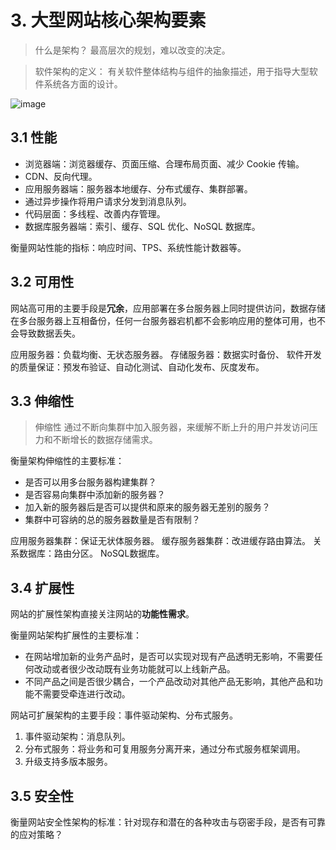 # 3. 大型网站核心架构要素

> 什么是架构？
> 最高层次的规划，难以改变的决定。

> 软件架构的定义：
> 有关软件整体结构与组件的抽象描述，用于指导大型软件系统各方面的设计。

![image](http://upload-images.jianshu.io/upload_images/2648731-dd008b5ad63b3531.jpg?imageMogr2/auto-orient/strip%7CimageView2/2/w/1240)

## 3.1 性能

* 浏览器端：浏览器缓存、页面压缩、合理布局页面、减少 Cookie 传输。
* CDN、反向代理。
* 应用服务器端：服务器本地缓存、分布式缓存、集群部署。
* 通过异步操作将用户请求分发到消息队列。
* 代码层面：多线程、改善内存管理。
* 数据库服务器端：索引、缓存、SQL 优化、NoSQL 数据库。

衡量网站性能的指标：响应时间、TPS、系统性能计数器等。

## 3.2 可用性

网站高可用的主要手段是**冗余**，应用部署在多台服务器上同时提供访问，数据存储在多台服务器上互相备份，任何一台服务器宕机都不会影响应用的整体可用，也不会导致数据丢失。

应用服务器：负载均衡、无状态服务器。
存储服务器：数据实时备份、
软件开发的质量保证：预发布验证、自动化测试、自动化发布、灰度发布。

## 3.3 伸缩性

> 伸缩性
> 通过不断向集群中加入服务器，来缓解不断上升的用户并发访问压力和不断增长的数据存储需求。

衡量架构伸缩性的主要标准：
* 是否可以用多台服务器构建集群？
* 是否容易向集群中添加新的服务器？
* 加入新的服务器后是否可以提供和原来的服务器无差别的服务？
* 集群中可容纳的总的服务器数量是否有限制？

应用服务器集群：保证无状体服务器。
缓存服务器集群：改进缓存路由算法。
关系数据库：路由分区。
NoSQL数据库。

## 3.4 扩展性

网站的扩展性架构直接关注网站的**功能性需求**。

衡量网站架构扩展性的主要标准：
* 在网站增加新的业务产品时，是否可以实现对现有产品透明无影响，不需要任何改动或者很少改动既有业务功能就可以上线新产品。
* 不同产品之间是否很少耦合，一个产品改动对其他产品无影响，其他产品和功能不需要受牵连进行改动。

网站可扩展架构的主要手段：事件驱动架构、分布式服务。
1. 事件驱动架构：消息队列。
2. 分布式服务：将业务和可复用服务分离开来，通过分布式服务框架调用。
3. 升级支持多版本服务。

## 3.5 安全性

衡量网站安全性架构的标准：针对现存和潜在的各种攻击与窃密手段，是否有可靠的应对策略？
